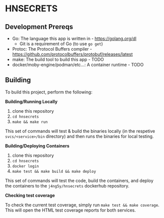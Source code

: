 # HNSECRETS

## Development Prereqs

* Go: The language this app is written in  - https://golang.org/dl
    * Git is a requirement of Go (to use `go get`)
* Protoc: The Protocol Buffers compiler - https://github.com/protocolbuffers/protobuf/releases/latest
* make: The build tool to build this app - TODO
* docker/moby-engine/podman/etc...: A container runtime - TODO

## Building

To build this project, perform the following:

**Building/Running Locally**

1. clone this repository
2. `cd hnsecrets`
3. `make && make run`

This set of commands will test & build the binaries locally (in the respetive `svcs/<service>/bin` directory) and then runs the binaries for local testing.

**Building/Deploying Containers**

1. clone this repository
2. `cd hnsecrets`
3. `docker login`
4. `make test && make build && make deploy`

This set of commands will test the code, build the containers, and deploy the containers to the `j4ng5y/hnsecrets` dockerhub repository.

**Checking test coverage**

To check the current test coverage, simply run `make test && make coverage`. This will open the HTML test coverage reports for both services.
